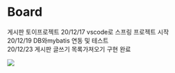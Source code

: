 # Board
게시판 토이프로젝트
20/12/17 vscode로 스프링 프로젝트 시작<br>
20/12/19 DB와mybatis 연동 및 테스트<br>
20/12/23 게시판 글쓰기 목록가져오기 구현 완료<br>

<img src="https://github.com/gototheTK/Board/blob/main/bnngfngf20201223_120007.gif?raw=true">
